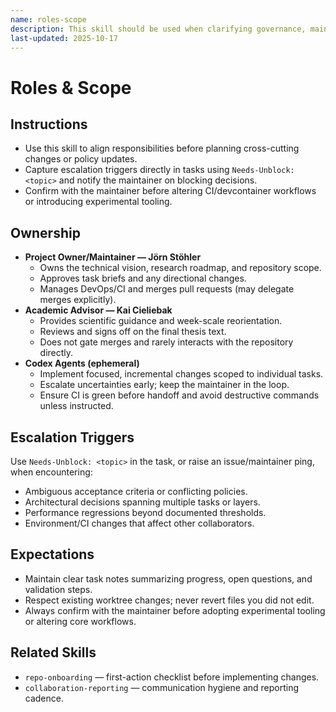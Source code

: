 ```yaml
---
name: roles-scope
description: This skill should be used when clarifying governance, maintainer responsibilities, and escalation triggers.
last-updated: 2025-10-17
---
```


# Roles & Scope

## Instructions
- Use this skill to align responsibilities before planning cross-cutting changes or policy updates.
- Capture escalation triggers directly in tasks using `Needs-Unblock: <topic>` and notify the maintainer on blocking decisions.
- Confirm with the maintainer before altering CI/devcontainer workflows or introducing experimental tooling.

## Ownership

- **Project Owner/Maintainer — Jörn Stöhler**
  - Owns the technical vision, research roadmap, and repository scope.
  - Approves task briefs and any directional changes.
  - Manages DevOps/CI and merges pull requests (may delegate merges explicitly).
- **Academic Advisor — Kai Cieliebak**
  - Provides scientific guidance and week-scale reorientation.
  - Reviews and signs off on the final thesis text.
  - Does not gate merges and rarely interacts with the repository directly.
- **Codex Agents (ephemeral)**
  - Implement focused, incremental changes scoped to individual tasks.
  - Escalate uncertainties early; keep the maintainer in the loop.
  - Ensure CI is green before handoff and avoid destructive commands unless instructed.

## Escalation Triggers

Use `Needs-Unblock: <topic>` in the task, or raise an issue/maintainer ping, when encountering:

- Ambiguous acceptance criteria or conflicting policies.
- Architectural decisions spanning multiple tasks or layers.
- Performance regressions beyond documented thresholds.
- Environment/CI changes that affect other collaborators.

## Expectations

- Maintain clear task notes summarizing progress, open questions, and validation steps.
- Respect existing worktree changes; never revert files you did not edit.
- Always confirm with the maintainer before adopting experimental tooling or altering core workflows.

## Related Skills

- `repo-onboarding` — first-action checklist before implementing changes.
- `collaboration-reporting` — communication hygiene and reporting cadence.
